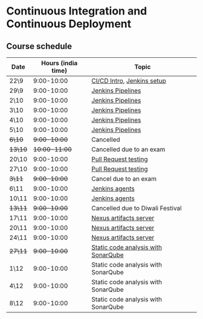 # Continuous Integration and Continuous Deployment

## Course schedule

| Date      | Hours (india time) | Topic                                                                                                                 |
|-----------|--------------------|-----------------------------------------------------------------------------------------------------------------------| 
| 22\9      | 	9:00-10:00        | [CI/CD Intro](https://alonitac.github.io/UPES-CSDV3001/slides/cicd.html), [Jenkins setup](tutorials/jenkins_setup.md) | 
| 29\9      | 	9:00-10:00        | [Jenkins Pipelines](tutorials/jenkins_pipelines.md)                                                                   | 
| 2\10      | 	9:00-10:00        | [Jenkins Pipelines](tutorials/jenkins_pipelines.md)	                                                                  | 
| 3\10      | 	9:00-10:00        | [Jenkins Pipelines](tutorials/jenkins_pipelines.md)                                                                   | 
| 4\10      | 	9:00-10:00        | [Jenkins Pipelines](tutorials/jenkins_pipelines.md)                                                                   | 
| 5\10      | 	9:00-10:00        | [Jenkins Pipelines](tutorials/jenkins_pipelines.md)                                                                   | 
| ~~6\10~~  | 	~~9:00-10:00~~    | Cancelled                                                                                                             | 
| ~~13\10~~ | 	~~10:00-11:00~~   | Cancelled due to an exam                                                                                              | 
| 20\10     | 	9:00-10:00        | [Pull Request testing](tutorials/jenkins_pr_testing.md)                                                               | 
| 27\10     | 	9:00-10:00        | [Pull Request testing](tutorials/jenkins_pr_testing.md)                                                               | 
| ~~3\11~~  | 	~~9:00-10:00~~    | Cancel due to an exam                                                                                                 | 
| 6\11      | 	9:00-10:00        | [Jenkins agents](tutorials/jenkins_agents.md)                                                                         | 
| 10\11     | 	9:00-10:00        | [Jenkins agents](tutorials/jenkins_agents.md)                                                                         | 
| ~~13\11~~ | 	~~9:00-10:00~~    | Cancelled due to Diwali Festival                                                                                      | 
| 17\11     | 	9:00-10:00        | [Nexus artifacts server](tutorials/artifacts_nexus.md)                                                                | 
| 20\11     | 	9:00-10:00        | [Nexus artifacts server](tutorials/artifacts_nexus.md)                                                                | 
| 24\11     | 	9:00-10:00        | [Nexus artifacts server](tutorials/artifacts_nexus.md)                                                                | 
| ~~27\11~~ | 	~~9:00-10:00~~    | [Static code analysis with SonarQube](tutorials/sonarqube.md)                                                         | 
| 1\12      | 	9:00-10:00        | Static code analysis with SonarQube                                                                                   | 
| 4\12      | 	9:00-10:00        | Static code analysis with SonarQube                                                                                   | 
| 8\12      | 	9:00-10:00        | Static code analysis with SonarQube                                                                                   | 